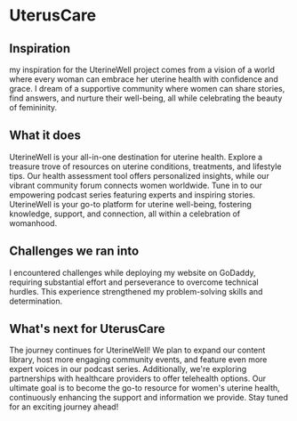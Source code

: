 # UterusCare

## Inspiration
my inspiration for the UterineWell project comes from a vision of a world where every woman can embrace her uterine health with confidence and grace. I dream of a supportive community where women can share stories, find answers, and nurture their well-being, all while celebrating the beauty of femininity.

## What it does
UterineWell is your all-in-one destination for uterine health. Explore a treasure trove of resources on uterine conditions, treatments, and lifestyle tips. Our health assessment tool offers personalized insights, while our vibrant community forum connects women worldwide. Tune in to our empowering podcast series featuring experts and inspiring stories. UterineWell is your go-to platform for uterine well-being, fostering knowledge, support, and connection, all within a celebration of womanhood.

## Challenges we ran into
I encountered challenges while deploying my website on GoDaddy, requiring substantial effort and perseverance to overcome technical hurdles. This experience strengthened my problem-solving skills and determination.

## What's next for UterusCare
The journey continues for UterineWell! We plan to expand our content library, host more engaging community events, and feature even more expert voices in our podcast series. Additionally, we're exploring partnerships with healthcare providers to offer telehealth options. Our ultimate goal is to become the go-to resource for women's uterine health, continuously enhancing the support and information we provide. Stay tuned for an exciting journey ahead!
